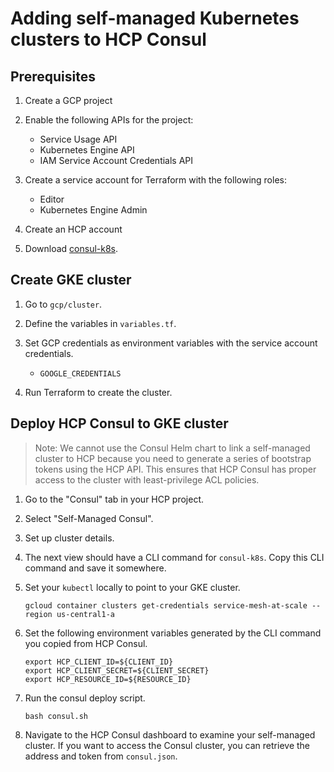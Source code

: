 # Adding self-managed Kubernetes clusters to HCP Consul

## Prerequisites

1. Create a GCP project

1. Enable the following APIs for the project:
   - Service Usage API
   - Kubernetes Engine API
   - IAM Service Account Credentials API

1. Create a service account for Terraform with the following
   roles:
   - Editor
   - Kubernetes Engine Admin

1. Create an HCP account

1. Download [consul-k8s](https://github.com/hashicorp/consul-k8s/tree/main#cli).

## Create GKE cluster

1. Go to `gcp/cluster`.

1. Define the variables in `variables.tf`.

1. Set GCP credentials as environment variables with the service
   account credentials.
   - `GOOGLE_CREDENTIALS`

1. Run Terraform to create the cluster.

## Deploy HCP Consul to GKE cluster

> Note: We cannot use the Consul Helm chart to link a self-managed
> cluster to HCP because you need to generate a series of bootstrap
> tokens using the HCP API. This ensures that HCP Consul has proper
> access to the cluster with least-privilege ACL policies.

1. Go to the "Consul" tab in your HCP project.

1. Select "Self-Managed Consul".

1. Set up cluster details.

1. The next view should have a CLI command for `consul-k8s`.
   Copy this CLI command and save it somewhere.

1. Set your `kubectl` locally to point to your GKE cluster.

   ```shell
   gcloud container clusters get-credentials service-mesh-at-scale --region us-central1-a
   ```

1. Set the following environment variables generated by the CLI command you copied
   from HCP Consul.
   ```shell
   export HCP_CLIENT_ID=${CLIENT_ID}
   export HCP_CLIENT_SECRET=${CLIENT_SECRET}
   export HCP_RESOURCE_ID=${RESOURCE_ID}
   ```

1. Run the consul deploy script.
   ```shell
   bash consul.sh
   ```

1. Navigate to the HCP Consul dashboard to examine your self-managed cluster.
   If you want to access the Consul cluster, you can retrieve the address
   and token from `consul.json`.